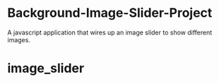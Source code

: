 # Background-Image-Slider-Project
A javascript application that wires up an image slider to show different images.
# image_slider
